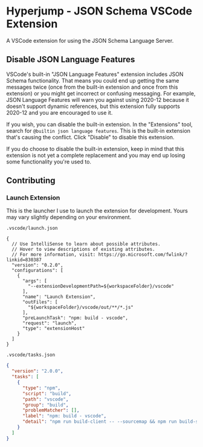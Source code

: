 # Hyperjump - JSON Schema VSCode Extension

A VSCode extension for using the JSON Schema Language Server.

## Disable JSON Language Features

VSCode's built-in "JSON Language Features" extension includes JSON Schema
functionality. That means you could end up getting the same messages twice (once
from the built-in extension and once from this extension) or you might get
incorrect or confusing messaging. For example, JSON Language Features will warn
you against using 2020-12 because it doesn't support dynamic references, but
this extension fully supports 2020-12 and you are encouraged to use it.

If you wish, you can disable the built-in extension. In the "Extensions" tool,
search for `@builtin json language features`. This is the built-in extension
that's causing the conflict. Click "Disable" to disable this extension.

If you do choose to disable the built-in extension, keep in mind that this
extension is not yet a complete replacement and you may end up losing some
functionality you're used to.

## Contributing

### Launch Extension

This is the launcher I use to launch the extension for development. Yours may
vary slightly depending on your environment.

`.vscode/launch.json`
```jsonc
{
  // Use IntelliSense to learn about possible attributes.
  // Hover to view descriptions of existing attributes.
  // For more information, visit: https://go.microsoft.com/fwlink/?linkid=830387
  "version": "0.2.0",
  "configurations": [
    {
      "args": [
        "--extensionDevelopmentPath=${workspaceFolder}/vscode"
      ],
      "name": "Launch Extension",
      "outFiles": [
        "${workspaceFolder}/vscode/out/**/*.js"
      ],
      "preLaunchTask": "npm: build - vscode",
      "request": "launch",
      "type": "extensionHost"
    }
  ]
}
```

`.vscode/tasks.json`
```json
{
  "version": "2.0.0",
  "tasks": [
    {
      "type": "npm",
      "script": "build",
      "path": "vscode",
      "group": "build",
      "problemMatcher": [],
      "label": "npm: build - vscode",
      "detail": "npm run build-client -- --sourcemap && npm run build-server -- --sourcemap"
    }
  ]
}
```
